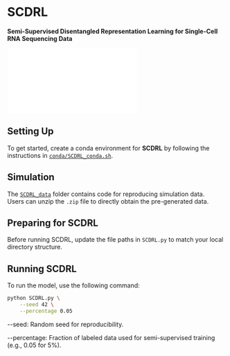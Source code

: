 # SCDRL  
**Semi-Supervised Disentangled Representation Learning for Single-Cell RNA Sequencing Data**

![Figure description](.SCDRL.pdf)

## Setting Up  
To get started, create a conda environment for **SCDRL** by following the instructions in [`conda/SCDRL_conda.sh`](./conda/SCDRL_conda.sh).

## Simulation  
The [`SCDRL_data`](./SCDRL_data) folder contains code for reproducing simulation data.  
Users can unzip the `.zip` file to directly obtain the pre-generated data.

## Preparing for SCDRL  
Before running SCDRL, update the file paths in `SCDRL.py` to match your local directory structure.

## Running SCDRL  
To run the model, use the following command:

```bash
python SCDRL.py \
    --seed 42 \
    --percentage 0.05
```

--seed: Random seed for reproducibility.

--percentage: Fraction of labeled data used for semi-supervised training (e.g., 0.05 for 5%).
